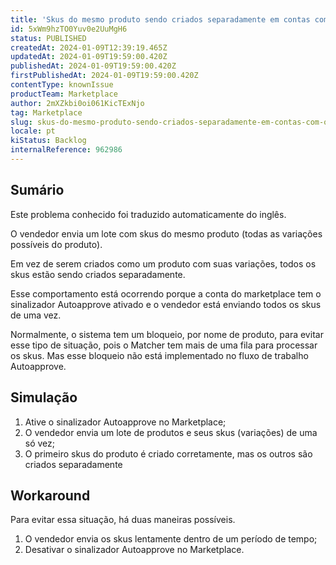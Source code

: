 ```yaml
---
title: 'Skus do mesmo produto sendo criados separadamente em contas com o sinalizador de aprovação automática ativado'
id: 5xWm9hzTO0Yuv0e2UuMgH6
status: PUBLISHED
createdAt: 2024-01-09T12:39:19.465Z
updatedAt: 2024-01-09T19:59:00.420Z
publishedAt: 2024-01-09T19:59:00.420Z
firstPublishedAt: 2024-01-09T19:59:00.420Z
contentType: knownIssue
productTeam: Marketplace
author: 2mXZkbi0oi061KicTExNjo
tag: Marketplace
slug: skus-do-mesmo-produto-sendo-criados-separadamente-em-contas-com-o-sinalizador-de-aprovacao-automatica-ativado
locale: pt
kiStatus: Backlog
internalReference: 962986
---
```


## Sumário

<div class="alert alert-info">
  <p>Este problema conhecido foi traduzido automaticamente do inglês.</p>
</div>


O vendedor envia um lote com skus do mesmo produto (todas as variações possíveis do produto).

Em vez de serem criados como um produto com suas variações, todos os skus estão sendo criados separadamente.

Esse comportamento está ocorrendo porque a conta do marketplace tem o sinalizador Autoapprove ativado e o vendedor está enviando todos os skus de uma vez.

Normalmente, o sistema tem um bloqueio, por nome de produto, para evitar esse tipo de situação, pois o Matcher tem mais de uma fila para processar os skus. Mas esse bloqueio não está implementado no fluxo de trabalho Autoapprove.

## Simulação


1. Ative o sinalizador Autoapprove no Marketplace;
2. O vendedor envia um lote de produtos e seus skus (variações) de uma só vez;
3. O primeiro skus do produto é criado corretamente, mas os outros são criados separadamente

## Workaround


Para evitar essa situação, há duas maneiras possíveis.

1. O vendedor envia os skus lentamente dentro de um período de tempo;
2. Desativar o sinalizador Autoapprove no Marketplace.





